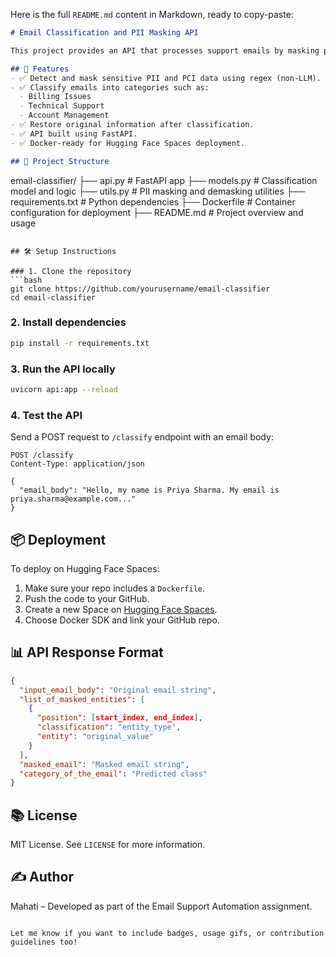 Here is the full `README.md` content in Markdown, ready to copy-paste:

```markdown
# Email Classification and PII Masking API

This project provides an API that processes support emails by masking personally identifiable information (PII), classifying the emails into predefined categories, and then restoring the masked information.

## 🚀 Features
- ✅ Detect and mask sensitive PII and PCI data using regex (non-LLM).
- ✅ Classify emails into categories such as:
  - Billing Issues
  - Technical Support
  - Account Management
- ✅ Restore original information after classification.
- ✅ API built using FastAPI.
- ✅ Docker-ready for Hugging Face Spaces deployment.

## 📁 Project Structure
```
email-classifier/
├── api.py              # FastAPI app
├── models.py           # Classification model and logic
├── utils.py            # PII masking and demasking utilities
├── requirements.txt    # Python dependencies
├── Dockerfile          # Container configuration for deployment
├── README.md           # Project overview and usage
```

## 🛠️ Setup Instructions

### 1. Clone the repository
```bash
git clone https://github.com/yourusername/email-classifier
cd email-classifier
```

### 2. Install dependencies
```bash
pip install -r requirements.txt
```

### 3. Run the API locally
```bash
uvicorn api:app --reload
```

### 4. Test the API
Send a POST request to `/classify` endpoint with an email body:
```http
POST /classify
Content-Type: application/json

{
  "email_body": "Hello, my name is Priya Sharma. My email is priya.sharma@example.com..."
}
```

## 📦 Deployment
To deploy on Hugging Face Spaces:

1. Make sure your repo includes a `Dockerfile`.
2. Push the code to your GitHub.
3. Create a new Space on [Hugging Face Spaces](https://huggingface.co/spaces).
4. Choose Docker SDK and link your GitHub repo.

## 📊 API Response Format
```json
{
  "input_email_body": "Original email string",
  "list_of_masked_entities": [
    {
      "position": [start_index, end_index],
      "classification": "entity_type",
      "entity": "original_value"
    }
  ],
  "masked_email": "Masked email string",
  "category_of_the_email": "Predicted class"
}
```

## 📚 License
MIT License. See `LICENSE` for more information.

## ✍️ Author
Mahati – Developed as part of the Email Support Automation assignment.
```

Let me know if you want to include badges, usage gifs, or contribution guidelines too!
